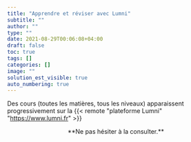 ```yaml
---
title: "Apprendre et réviser avec Lumni"
subtitle: ""
author: ""
type: ""
date: 2021-08-29T00:06:08+04:00
draft: false
toc: true
tags: []
categories: []
image: ""
solution_est_visible: true
auto_numbering: true
---
```


Des cours (toutes les matières, tous les niveaux) apparaissent progressivement sur la {{< remote "plateforme Lumni" "https://www.lumni.fr" >}}

<center>
**Ne pas hésiter à la consulter.**
</center>

